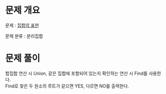 # 문제 개요

문제 : [집합의 표현](https://www.acmicpc.net/problem/1717)

문제 분류 : 분리집합

# 문제 풀이

합집합 연산 시 Union, 같은 집합에 포함되어 있는지 확인하는 연산 시 Find를 사용한다.  
Find로 찾은 두 원소의 루트가 같으면 YES, 다르면 NO를 출력한다.
